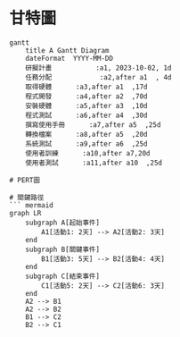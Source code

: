 # 甘特圖
``` mermaid
gantt
    title A Gantt Diagram
    dateFormat  YYYY-MM-DD
    研擬計畫           :a1, 2023-10-02, 1d
    任務分配            :a2,after a1  , 4d
    取得硬體      :a3,after a1  ,17d
    程式開發      :a4,after a2  ,70d
    安裝硬體      :a5,after a3  ,10d
    程式測試      :a6,after a4  ,30d
    撰寫使用手冊      :a7,after a5  ,25d
    轉換檔案      :a8,after a5  ,20d
    系統測試      :a9,after a6  ,25d
    使用者訓練      :a10,after a7,20d
    使用者測試      :a11,after a10  ,25d

# PERT圖

# 關鍵路徑
``` mermaid
graph LR
    subgraph A[起始事件]
        A1[活動1: 2天] --> A2[活動2: 3天]
    end
    subgraph B[關鍵事件]
        B1[活動3: 5天] --> B2[活動4: 4天]
    end
    subgraph C[結束事件]
        C1[活動5: 2天] --> C2[活動6: 3天]
    end
    A2 --> B1
    A2 --> B2
    B1 --> C2
    B2 --> C1


